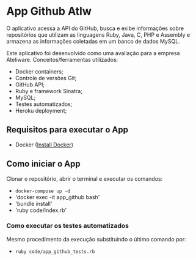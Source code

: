 # App Github Atlw

O aplicativo acessa a API do GitHub, busca e exibe informações sobre repositórios que utilizam as linguagens Ruby, Java, C, PHP e Assembly e armazena as informações coletadas em um banco de dados MySQL.

Este aplicativo foi desenvolvido como uma avaliação para a empresa Ateliware. Conceitos/ferramentas utilizados:
- Docker containers;
- Controle de versões Git;
- GitHub API;
- Ruby e framework Sinatra;
- MySQL;
- Testes automatizados;
- Heroku deployment;

## Requisitos para executar o App

- Docker ([Install Docker](https://docs.docker.com/engine/installation/))

## Como iniciar o App

Clonar o repositório, abrir o terminal e executar os comandos:

- `docker-compose up -d`
- 'docker exec -it app_github bash'
- 'bundle install'
- 'ruby code/index.rb'

### Como executar os testes automatizados

Mesmo procedimento da execução substituindo o último comando por:

- `ruby code/app_github_tests.rb`
